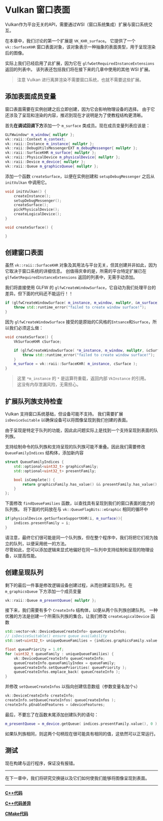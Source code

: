 # Vulkan 窗口表面

Vulkan作为平台无关的API，需要通过WSI（窗口系统集成）扩展与窗口系统交互。


在本章中，我们讨论的第一个扩展是 `VK_KHR_surface`。
它提供了一个 `vk::SurfaceKHR` 窗口表面对象，该对象表示一种抽象的表面类型，用于呈现渲染后的图像。

实际上我们已经启用了此扩展，因为它在 `glfwGetRequiredInstanceExtensions` 返回的列表中。
该列表还包括我们将在接下来的几章中使用的其他 WSI 扩展。

> 注意 Vulkan 进行离屏渲染不需要窗口系统，也就不需要这些扩展。

## 添加表面成员变量

窗口表面需要在实例创建之后立即创建，因为它会影响物理设备的选择。
由于它还涉及了呈现和渲染的内容，推迟到现在才说明是为了使教程结构更清晰。

首先**在调试回调下方**添加一个 `m_surface` 类成员。现在成员变量列表应该是：

```cpp
GLFWwindow* m_window{ nullptr };
vk::raii::Context m_context;
vk::raii::Instance m_instance{ nullptr };
vk::raii::DebugUtilsMessengerEXT m_debugMessenger{ nullptr };
vk::raii::SurfaceKHR m_surface{ nullptr };
vk::raii::PhysicalDevice m_physicalDevice{ nullptr };
vk::raii::Device m_device{ nullptr };
vk::raii::Queue m_graphicsQueue{ nullptr };
```

添加一个函数 `createSurface`，以便在实例创建和 `setupDebugMessenger` 之后从 `initVulkan` 中调用它。

```cpp
void initVulkan() {
    createInstance();
    setupDebugMessenger();
    createSurface();
    pickPhysicalDevice();
    createLogicalDevice();
}

void createSurface() {

}
```

## 创建窗口表面

虽然 `vk::raii::SurfaceKHR` 对象及其用法与平台无关，但其创建并非如此，因为它取决于窗口系统的详细信息。
创值得庆幸的是，所需的平台特定扩展已在 `glfwGetRequiredInstanceExtensions` 返回的列表中，无需手动添加。

我们将直接使用 GLFW 的 `glfwCreateWindowSurface`，它自动为我们处理平台的差异。但下面的代码还不能运行！！

```cpp
if (glfwCreateWindowSurface( m_instance, m_window, nullptr, &m_surface) != VK_SUCCESS) {
    throw std::runtime_error("failed to create window surface!");
}
```

因为 `glfwCreateWindowSurface` 接受的是原始的C风格的`Intsance`和`Surface`，所以我们必须这么做：

```cpp
void createSurface() {
    VkSurfaceKHR cSurface;

    if (glfwCreateWindowSurface( *m_instance, m_window, nullptr, &cSurface ) != VK_SUCCESS) {
        throw std::runtime_error("failed to create window surface!");
    }
    m_surface = vk::raii::SurfaceKHR( m_instance, cSurface );
}
```

> 这里 `*m_instance` 的 `*` 是运算符重载，返回内部 `VkInstance` 的引用。  
> 这没有内存泄漏风险，无需担心。

## 扩展队列族支持检查

Vulkan 支持窗口系统基础，但设备可能不支持。 我们需要扩展 `isDeviceSuitable` 以确保设备可以将图像呈现到我们创建的表面。

由于呈现是特定于队列的功能，因此此问题实际上是找到一个支持呈现到表面的队列族。

支持绘制命令的队列族和支持呈现的队列族可能不重叠。因此我们需要修改 `QueueFamilyIndices` 结构体，添加新内容

```cpp
struct QueueFamilyIndices {
    std::optional<uint32_t> graphicsFamily;
    std::optional<uint32_t> presentFamily;

    bool isComplete() {
        return graphicsFamily.has_value() && presentFamily.has_value();
    }
};
```

下面修改 `findQueueFamilies` 函数，以查找具有呈现到我们的窗口表面的能力的队列族。
将下面的代码放在与 `vk::QueueFlagBits::eGraphic` 相同的循环中

```cpp
if(physicalDevice.getSurfaceSupportKHR(i, m_surface)){
    indices.presentFamily = i;
}
```

请注意，最终它们很可能是同一个队列族，但在整个程序中，我们将把它们视为独立的队列，以便采用统一的方法。  
尽管如此，您可以添加逻辑来显式地偏好在同一队列中支持绘制和呈现的物理设备，以提高性能。

## 创建呈现队列

剩下的最后一件事是修改逻辑设备创建过程，从而创建呈现队列。在 `m_graphicsQueue` 下方添加一个成员变量

```cpp
vk::raii::Queue m_presentQueue{ nullptr };
```

接下来，我们需要有多个 `CreateInfo` 结构体，以便从两个队列族创建队列。
一种优雅的方法是创建一个所需队列族的集合。让我们修改 `createLogicalDevice` 函数

```cpp
std::vector<vk::DeviceQueueCreateInfo> queueCreateInfos;
// isDeviceSuitable() ensure queue availability
std::set<uint32_t> uniqueQueueFamilies = {indices.graphicsFamily.value(), indices.presentFamily.value()};

float queuePriority = 1.0f;
for (uint32_t queueFamily : uniqueQueueFamilies) {
    vk::DeviceQueueCreateInfo queueCreateInfo;
    queueCreateInfo.queueFamilyIndex = queueFamily;
    queueCreateInfo.setQueuePriorities( queuePriority );
    queueCreateInfos.emplace_back( queueCreateInfo );
}
```

并修改 `setQueueCreateInfos` 以指向创建信息数组（参数变量名加个`s`）

```cpp
vk::DeviceCreateInfo createInfo;
createInfo.setQueueCreateInfos( queueCreateInfos );
createInfo.pEnabledFeatures = &deviceFeatures;
```

最后，不要忘了在函数末尾添加创建队列的语句：

```cpp
m_presentQueue = m_device.getQueue( indices.presentFamily.value(), 0 );
```

如果队列族相同，则这两个句柄现在很可能具有相同的值，这依然可以正常运行。

## 测试

现在构建与运行程序，保证没有报错。

---

在下一章中，我们将研究交换链以及它们如何使我们能够将图像呈现到表面。

---

**[C++代码](../codes/0110_surface/main.cpp)**

**[C++代码差异](../codes/0110_surface/main.diff)**

**[CMake代码](../codes/0100_base/CMakeLists.txt)**
